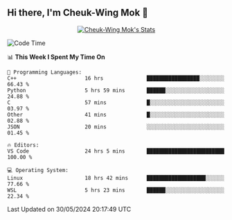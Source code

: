 ## Hi there, I'm Cheuk-Wing Mok 👋

<!--
**mozro0327/mozro0327** is a ✨ _special_ ✨ repository because its `README.md` (this file) appears on your GitHub profile.

Here are some ideas to get you started:

- 🔭 I’m currently working on ...
- 🌱 I’m currently learning ...
- 👯 I’m looking to collaborate on ...
- 🤔 I’m looking for help with ...
- 💬 Ask me about ...
- 📫 How to reach me: ...
- 😄 Pronouns: ...
- ⚡ Fun fact: ...
-->

<p align="center">
  <a href="https://github.com/mozro0327" class="rich-diff-level-one">
    <img src="https://github-readme-stats.vercel.app/api?username=mozro0327&title_color=333&text_color=777" alt="Cheuk-Wing Mok's Stats" >
    <!-- &hide=issues
    <img src="https://github-readme-stats.vercel.app/api?username=mozro0327&hide=issues&title_color=333&text_color=777" alt="Cheuk-Wing Mok's Stats" >
    -->
  </a>
</p>

<!--START_SECTION:waka-->
![Code Time](http://img.shields.io/badge/Code%20Time-2%2C645%20hrs%2017%20mins-blue)

📊 **This Week I Spent My Time On** 

```text
💬 Programming Languages: 
C++                      16 hrs              █████████████████░░░░░░░░   66.43 % 
Python                   5 hrs 59 mins       ██████░░░░░░░░░░░░░░░░░░░   24.88 % 
C                        57 mins             █░░░░░░░░░░░░░░░░░░░░░░░░   03.97 % 
Other                    41 mins             █░░░░░░░░░░░░░░░░░░░░░░░░   02.88 % 
JSON                     20 mins             ░░░░░░░░░░░░░░░░░░░░░░░░░   01.45 % 

🔥 Editors: 
VS Code                  24 hrs 5 mins       █████████████████████████   100.00 % 

💻 Operating System: 
Linux                    18 hrs 42 mins      ███████████████████░░░░░░   77.66 % 
WSL                      5 hrs 23 mins       ██████░░░░░░░░░░░░░░░░░░░   22.34 % 
```


 Last Updated on 30/05/2024 20:17:49 UTC
<!--END_SECTION:waka-->
